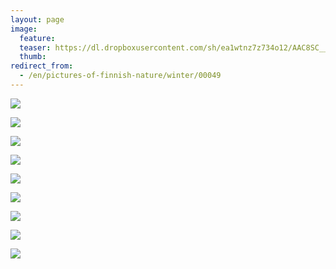 ```yaml
---
layout: page
image:
  feature:
  teaser: https://dl.dropboxusercontent.com/sh/ea1wtnz7z734o12/AAC8SC__4PEbOpTBhYa06FLia/luontokuvat/talvi/3/DS44023-245px.jpg
  thumb:
redirect_from:
  - /en/pictures-of-finnish-nature/winter/00049
---
```


[![](https://dl.dropboxusercontent.com/sh/ea1wtnz7z734o12/AADVJIZ51q272gJpMz5LIs8Za/luontokuvat/talvi/3/DS43736-800px.jpg)](https://dl.dropboxusercontent.com/sh/ea1wtnz7z734o12/AAAiHZpRBqlE3ql0DhLkOWBqa/luontokuvat/talvi/3/DS43736.jpg)

[![](https://dl.dropboxusercontent.com/sh/ea1wtnz7z734o12/AABpRv26Rycv8c_TsGK9BpSGa/luontokuvat/talvi/3/DS43718-800px.jpg)](https://dl.dropboxusercontent.com/sh/ea1wtnz7z734o12/AAC3upuS8x_b4RMelnS7tWzVa/luontokuvat/talvi/3/DS43718.jpg)

[![](https://dl.dropboxusercontent.com/sh/ea1wtnz7z734o12/AAAcxyrqSWlMcMGDPZk2CPMia/luontokuvat/talvi/3/DS43712-800px.jpg)](https://dl.dropboxusercontent.com/sh/ea1wtnz7z734o12/AABuCAoIo1B0lGBOp2LeyJWca/luontokuvat/talvi/3/DS43712.jpg)

[![](https://dl.dropboxusercontent.com/sh/ea1wtnz7z734o12/AACN_bs7K2RMgur2RKrtWLlpa/luontokuvat/talvi/3/DS44023-800px.jpg)](https://dl.dropboxusercontent.com/sh/ea1wtnz7z734o12/AABMGCPnplJZtKSo7kBISjYOa/luontokuvat/talvi/3/DS44023.jpg)

[![](https://dl.dropboxusercontent.com/sh/ea1wtnz7z734o12/AACrDM0FrsJ7n3bT6v4ZBHAda/luontokuvat/talvi/3/DS44028-800px.jpg)](https://dl.dropboxusercontent.com/sh/ea1wtnz7z734o12/AADfmsT0HRUOX3yH-Om4ENwZa/luontokuvat/talvi/3/DS44028.jpg)

[![](https://dl.dropboxusercontent.com/sh/ea1wtnz7z734o12/AACJ_vSd8YxJgTvdV514yBiVa/luontokuvat/talvi/3/DS44000-800px.jpg)](https://dl.dropboxusercontent.com/sh/ea1wtnz7z734o12/AAAYYV37LlDEqem04iz9J_Cda/luontokuvat/talvi/3/DS44000.jpg)

[![](https://dl.dropboxusercontent.com/sh/ea1wtnz7z734o12/AAC-m0kkGGAEVEX6-r-SOE3ma/luontokuvat/talvi/3/DS43787-800px.jpg)](https://dl.dropboxusercontent.com/sh/ea1wtnz7z734o12/AAAVlWa-THVAgKu1mDq1IER5a/luontokuvat/talvi/3/DS43787.jpg)

[![](https://dl.dropboxusercontent.com/sh/ea1wtnz7z734o12/AADEEi2l_pu9_Go_W18Kh1H8a/luontokuvat/talvi/3/DS43772-800px.jpg)](https://dl.dropboxusercontent.com/sh/ea1wtnz7z734o12/AACrA2_6jocSL8fSRZWXU7Jsa/luontokuvat/talvi/3/DS43772.jpg)

[![](https://dl.dropboxusercontent.com/sh/ea1wtnz7z734o12/AAD2hC1Rkb9eDUXcGRQNj2MSa/luontokuvat/talvi/3/DS43771-800px.jpg)](https://dl.dropboxusercontent.com/sh/ea1wtnz7z734o12/AAB5eqdCyA88yK5v5Kp3d5uQa/luontokuvat/talvi/3/DS43771.jpg)
